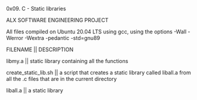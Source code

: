 0x09. C - Static libraries

ALX SOFTWARE ENGINEERING PROJECT

All files compiled on Ubuntu 20.04 LTS using gcc, using the options -Wall -Werror -Wextra -pedantic -std=gnu89


FILENAME || DESCRIPTION

libmy.a || static library containing all the functions

create_static_lib.sh || a script that creates a static library called liball.a from all the .c files that are in the current directory

liball.a || a static library
